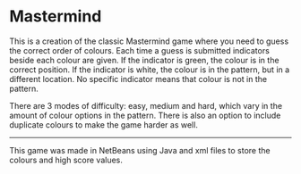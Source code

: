 # Mastermind
This is a creation of the classic Mastermind game where you need to guess the correct order of colours. Each time a guess is submitted indicators beside each colour are given. If the indicator is green, the colour is in the correct position. If the indicator is white, the colour is in the pattern, but in a different location. No specific indicator means that colour is not in the pattern. 

There are 3 modes of difficulty: easy, medium and hard, which vary in the amount of colour options in the pattern. There is also an option to include duplicate colours to make the game harder as well. 

------------------------------------------------------------------------------------------------------------------------------------------------------------------
This game was made in NetBeans using Java and xml files to store the colours and high score values. 
